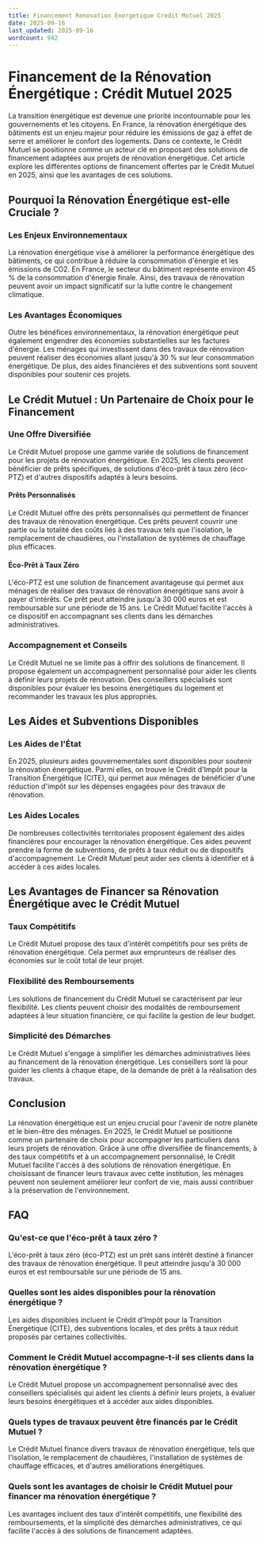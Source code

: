 ```yaml
---
title: Financement Renovation Energetique Credit Mutuel 2025
date: 2025-09-16
last_updated: 2025-09-16
wordcount: 942
---
```


# Financement de la Rénovation Énergétique : Crédit Mutuel 2025

La transition énergétique est devenue une priorité incontournable pour les gouvernements et les citoyens. En France, la rénovation énergétique des bâtiments est un enjeu majeur pour réduire les émissions de gaz à effet de serre et améliorer le confort des logements. Dans ce contexte, le Crédit Mutuel se positionne comme un acteur clé en proposant des solutions de financement adaptées aux projets de rénovation énergétique. Cet article explore les différentes options de financement offertes par le Crédit Mutuel en 2025, ainsi que les avantages de ces solutions.

## Pourquoi la Rénovation Énergétique est-elle Cruciale ?

### Les Enjeux Environnementaux

La rénovation énergétique vise à améliorer la performance énergétique des bâtiments, ce qui contribue à réduire la consommation d'énergie et les émissions de CO2. En France, le secteur du bâtiment représente environ 45 % de la consommation d'énergie finale. Ainsi, des travaux de rénovation peuvent avoir un impact significatif sur la lutte contre le changement climatique.

### Les Avantages Économiques

Outre les bénéfices environnementaux, la rénovation énergétique peut également engendrer des économies substantielles sur les factures d'énergie. Les ménages qui investissent dans des travaux de rénovation peuvent réaliser des économies allant jusqu'à 30 % sur leur consommation énergétique. De plus, des aides financières et des subventions sont souvent disponibles pour soutenir ces projets.

## Le Crédit Mutuel : Un Partenaire de Choix pour le Financement

### Une Offre Diversifiée

Le Crédit Mutuel propose une gamme variée de solutions de financement pour les projets de rénovation énergétique. En 2025, les clients peuvent bénéficier de prêts spécifiques, de solutions d'éco-prêt à taux zéro (éco-PTZ) et d'autres dispositifs adaptés à leurs besoins.

#### Prêts Personnalisés

Le Crédit Mutuel offre des prêts personnalisés qui permettent de financer des travaux de rénovation énergétique. Ces prêts peuvent couvrir une partie ou la totalité des coûts liés à des travaux tels que l'isolation, le remplacement de chaudières, ou l'installation de systèmes de chauffage plus efficaces.

#### Éco-Prêt à Taux Zéro

L'éco-PTZ est une solution de financement avantageuse qui permet aux ménages de réaliser des travaux de rénovation énergétique sans avoir à payer d'intérêts. Ce prêt peut atteindre jusqu'à 30 000 euros et est remboursable sur une période de 15 ans. Le Crédit Mutuel facilite l'accès à ce dispositif en accompagnant ses clients dans les démarches administratives.

### Accompagnement et Conseils

Le Crédit Mutuel ne se limite pas à offrir des solutions de financement. Il propose également un accompagnement personnalisé pour aider les clients à définir leurs projets de rénovation. Des conseillers spécialisés sont disponibles pour évaluer les besoins énergétiques du logement et recommander les travaux les plus appropriés.

## Les Aides et Subventions Disponibles

### Les Aides de l'État

En 2025, plusieurs aides gouvernementales sont disponibles pour soutenir la rénovation énergétique. Parmi elles, on trouve le Crédit d'Impôt pour la Transition Énergétique (CITE), qui permet aux ménages de bénéficier d'une réduction d'impôt sur les dépenses engagées pour des travaux de rénovation.

### Les Aides Locales

De nombreuses collectivités territoriales proposent également des aides financières pour encourager la rénovation énergétique. Ces aides peuvent prendre la forme de subventions, de prêts à taux réduit ou de dispositifs d'accompagnement. Le Crédit Mutuel peut aider ses clients à identifier et à accéder à ces aides locales.

## Les Avantages de Financer sa Rénovation Énergétique avec le Crédit Mutuel

### Taux Compétitifs

Le Crédit Mutuel propose des taux d'intérêt compétitifs pour ses prêts de rénovation énergétique. Cela permet aux emprunteurs de réaliser des économies sur le coût total de leur projet.

### Flexibilité des Remboursements

Les solutions de financement du Crédit Mutuel se caractérisent par leur flexibilité. Les clients peuvent choisir des modalités de remboursement adaptées à leur situation financière, ce qui facilite la gestion de leur budget.

### Simplicité des Démarches

Le Crédit Mutuel s'engage à simplifier les démarches administratives liées au financement de la rénovation énergétique. Les conseillers sont là pour guider les clients à chaque étape, de la demande de prêt à la réalisation des travaux.

## Conclusion

La rénovation énergétique est un enjeu crucial pour l'avenir de notre planète et le bien-être des ménages. En 2025, le Crédit Mutuel se positionne comme un partenaire de choix pour accompagner les particuliers dans leurs projets de rénovation. Grâce à une offre diversifiée de financements, à des taux compétitifs et à un accompagnement personnalisé, le Crédit Mutuel facilite l'accès à des solutions de rénovation énergétique. En choisissant de financer leurs travaux avec cette institution, les ménages peuvent non seulement améliorer leur confort de vie, mais aussi contribuer à la préservation de l'environnement.

## FAQ

### Qu'est-ce que l'éco-prêt à taux zéro ?

L'éco-prêt à taux zéro (éco-PTZ) est un prêt sans intérêt destiné à financer des travaux de rénovation énergétique. Il peut atteindre jusqu'à 30 000 euros et est remboursable sur une période de 15 ans.

### Quelles sont les aides disponibles pour la rénovation énergétique ?

Les aides disponibles incluent le Crédit d'Impôt pour la Transition Énergétique (CITE), des subventions locales, et des prêts à taux réduit proposés par certaines collectivités.

### Comment le Crédit Mutuel accompagne-t-il ses clients dans la rénovation énergétique ?

Le Crédit Mutuel propose un accompagnement personnalisé avec des conseillers spécialisés qui aident les clients à définir leurs projets, à évaluer leurs besoins énergétiques et à accéder aux aides disponibles.

### Quels types de travaux peuvent être financés par le Crédit Mutuel ?

Le Crédit Mutuel finance divers travaux de rénovation énergétique, tels que l'isolation, le remplacement de chaudières, l'installation de systèmes de chauffage efficaces, et d'autres améliorations énergétiques. 

### Quels sont les avantages de choisir le Crédit Mutuel pour financer ma rénovation énergétique ?

Les avantages incluent des taux d'intérêt compétitifs, une flexibilité des remboursements, et la simplicité des démarches administratives, ce qui facilite l'accès à des solutions de financement adaptées.